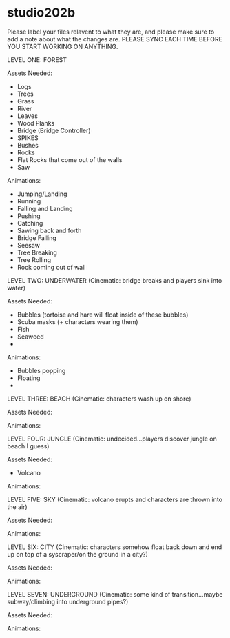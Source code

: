studio202b
==========
Please label your files relavent to what they are, and please make sure to add a note about what the changes are.
PLEASE SYNC EACH TIME BEFORE YOU START WORKING ON ANYTHING.

LEVEL ONE: FOREST

Assets Needed:
- Logs
- Trees
- Grass
- River
- Leaves
- Wood Planks
- Bridge (Bridge Controller)
- SPIKES
- Bushes
- Rocks
- Flat Rocks that come out of the walls
- Saw

Animations:
- Jumping/Landing
- Running
- Falling and Landing
- Pushing
- Catching
- Sawing back and forth
- Bridge Falling
- Seesaw
- Tree Breaking
- Tree Rolling
- Rock coming out of wall

LEVEL TWO: UNDERWATER (Cinematic: bridge breaks and players sink into water)

Assets Needed:
- Bubbles (tortoise and hare will float inside of these bubbles)
- Scuba masks (+ characters wearing them)
- Fish
- Seaweed
- 

Animations:
- Bubbles popping
- Floating
- 

LEVEL THREE: BEACH (Cinematic: characters wash up on shore)

Assets Needed:

Animations:

LEVEL FOUR: JUNGLE (Cinematic: undecided...players discover jungle on beach I guess)

Assets Needed:
- Volcano

Animations:

LEVEL FIVE: SKY (Cinematic: volcano erupts and characters are thrown into the air)

Assets Needed:

Animations:

LEVEL SIX: CITY (Cinematic: characters somehow float back down and end up on top of a syscraper/on the ground in a city?)

Assets Needed:

Animations:

LEVEL SEVEN: UNDERGROUND (Cinematic: some kind of transition...maybe subway/climbing into underground pipes?)

Assets Needed:

Animations:
